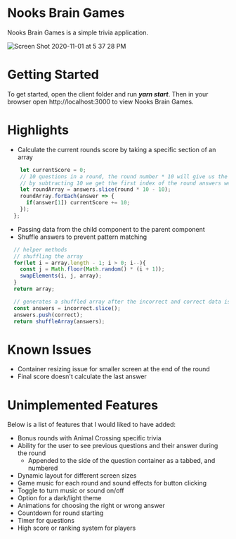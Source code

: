 # Nooks Brain Games
Nooks Brain Games is a simple trivia application.

![Screen Shot 2020-11-01 at 5 37 28 PM](https://user-images.githubusercontent.com/52799217/97821914-eccd8300-1c68-11eb-8002-c6b13f421dea.png)

# Getting Started
To get started, open the client folder and run _**yarn start**_. Then in your browser open http://localhost:3000 to view Nooks Brain Games.

# Highlights
* Calculate the current rounds score by taking a specific section of an array
```javascript
    let currentScore = 0;
    // 10 questions in a round, the round number * 10 will give us the max
    // by subtracting 10 we get the first index of the round answers we need
    let roundArray = answers.slice(round * 10 - 10);
    roundArray.forEach(answer => {
      if(answer[1]) currentScore += 10;
    });
  };
```
* Passing data from the child component to the parent component
* Shuffle answers to prevent pattern matching
```javascript
  // helper methods
  // shuffling the array
  for(let i = array.length - 1; i > 0; i--){
    const j = Math.floor(Math.random() * (i + 1));
    swapElements(i, j, array);
  }
  return array;

  // generates a shuffled array after the incorrect and correct data is combined
  const answers = incorrect.slice();
  answers.push(correct);
  return shuffleArray(answers);
```

# Known Issues
* Container resizing issue for smaller screen at the end of the round
* Final score doesn't calculate the last answer

# Unimplemented Features
Below is a list of features that I would liked to have added:
* Bonus rounds with Animal Crossing specific trivia
* Ability for the user to see previous questions and their answer during the round
  * Appended to the side of the question container as a tabbed, and numbered
* Dynamic layout for different screen sizes
* Game music for each round and sound effects for button clicking
* Toggle to turn music or sound on/off
* Option for a dark/light theme
* Animations for choosing the right or wrong answer
* Countdown for round starting
* Timer for questions
* High score or ranking system for players
